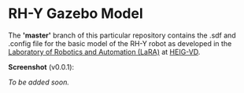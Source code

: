 RH-Y Gazebo Model
=================

The **'master'** branch of this particular repository contains the .sdf and .config file for the basic model of the RH-Y robot as developed in the [Laboratory of Robotics and Automation (LaRA)](http://lara.populus.ch/) at [HEIG-VD](http://www.heig-vd.ch/).

**Screenshot** (v0.0.1):

*To be added soon.*
